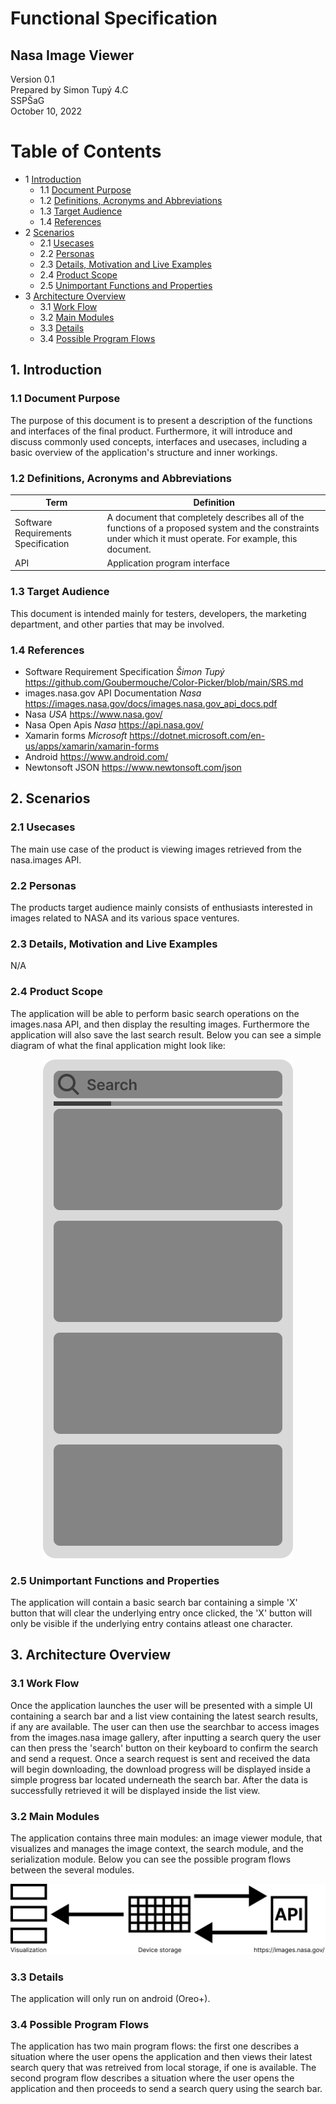 # Functional Specification
## Nasa Image Viewer

Version 0.1  
Prepared by Simon Tupý 4.C  
SSPŠaG  
October 10, 2022

Table of Contents
================
* 1 [Introduction](#1-introduction)
   * 1.1 [Document Purpose](#11-document-purpose)
   * 1.2 [Definitions, Acronyms and Abbreviations](#12-definitions-acronyms-and-abbreviations)
   * 1.3 [Target Audience](#13-target-audience)
   * 1.4 [References](#14-references)
* 2 [Scenarios](#2-scenarios)
   * 2.1 [Usecases](#21-usecases)
   * 2.2 [Personas](#22-personas)
   * 2.3 [Details, Motivation and Live Examples](#23-details-motivation-and-live-examples)
   * 2.4 [Product Scope](#24-product-scope)
   * 2.5 [Unimportant Functions and Properties](#25-unimportant-functions-and-properties)
* 3 [Architecture Overview](#3-architecture-overview)
   * 3.1 [Work Flow](#31-work-flow)
   * 3.2 [Main Modules](#32-main-modules)
   * 3.3 [Details](#33-details)
   * 3.4 [Possible Program Flows](#34-possible-program-flows)

## 1. Introduction  
  ### 1.1 Document Purpose
  The purpose of this document is to present a description of the functions and interfaces of the final product. Furthermore, it will introduce and discuss commonly used concepts, interfaces and usecases, including a basic overview of the application's structure and inner workings.
  ### 1.2 Definitions, Acronyms and Abbreviations
| Term | Definition    |
| ---- | ------- |
| Software Requirements Specification  |  A document that completely describes all of the functions of a proposed system and the constraints under which it must operate. For example, this document.       |
| API | Application program interface |
  ### 1.3 Target Audience
This document is intended mainly for testers, developers, the marketing department, and other parties that may be involved. 
  ### 1.4 References
* Software Requirement Specification *Šimon Tupý* https://github.com/Goubermouche/Color-Picker/blob/main/SRS.md    
* images.nasa.gov API Documentation *Nasa* https://images.nasa.gov/docs/images.nasa.gov_api_docs.pdf
* Nasa *USA* https://www.nasa.gov/
* Nasa Open Apis *Nasa* https://api.nasa.gov/
* Xamarin forms *Microsoft* https://dotnet.microsoft.com/en-us/apps/xamarin/xamarin-forms
* Android https://www.android.com/
* Newtonsoft JSON https://www.newtonsoft.com/json
## 2. Scenarios
  ### 2.1 Usecases
The main use case of the product is viewing images retrieved from the nasa.images API.
  ### 2.2 Personas
The products target audience mainly consists of enthusiasts interested in images related to NASA and its various space ventures. 
  ### 2.3 Details, Motivation and Live Examples
N/A
  ### 2.4 Product Scope
The application will be able to perform basic search operations on the images.nasa API, and then display the resulting images. Furthermore the application will also save the last search result. Below you can see a simple diagram of what the final application might look like: 

<p align="center">
  <img src="https://github.com/Goubermouche/NASARestAPI/blob/master/Documents/Group%201.png" />
</p>

  ### 2.5 Unimportant Functions and Properties
The application will contain a basic search bar containing a simple 'X' button that will clear the underlying entry once clicked, the 'X' button will only be visible if the underlying entry contains atleast one character. 

## 3. Architecture Overview
  ### 3.1 Work Flow
 Once the application launches the user will be presented with a simple UI containing a search bar and a list view containing the latest search results, if any are available. The user can then use the searchbar to access images from the images.nasa image gallery, after inputting a search query the user can then press the 'search' button on their keyboard to confirm the search and send a request. Once a search request is sent and received the data will begin downloading, the download progress will be displayed inside a simple progress bar located underneath the search bar. After the data is successfully retrieved it will be displayed inside the list view. 
 
  ### 3.2 Main Modules
The application contains three main modules: an image viewer module, that visualizes and manages the image context, the search module, and the serialization module. Below you can see the possible program flows between the several modules. 

<p align="center">
  <img src="https://github.com/Goubermouche/NASARestAPI/blob/master/Documents/diagram.png" />
</p>

  ### 3.3 Details
The application will only run on android (Oreo+).
  ### 3.4 Possible Program Flows
The application has two main program flows: the first one describes a situation where the user opens the application and then views their latest search query that was retreived from local storage, if one is available. The second program flow describes a situation where the user opens the application and then proceeds to send a search query using the search bar. 
